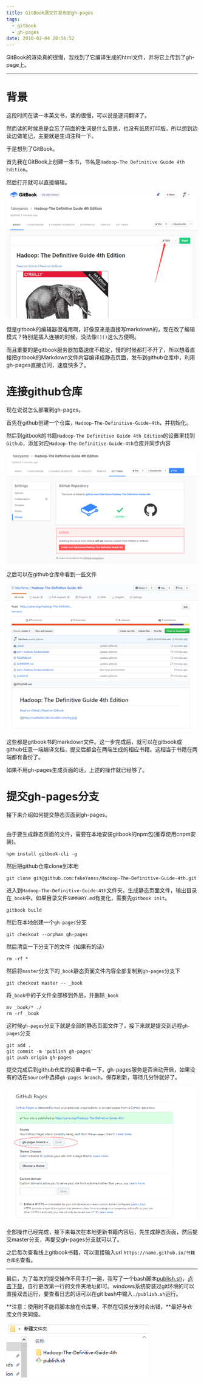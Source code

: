 ```yaml
---
title: GitBook源文件发布到gh-pages
tags:
  - gitbook
  - gh-pages
date: 2018-02-04 20:56:52
---
```

GitBook的渲染真的很慢，我找到了它编译生成的html文件，并将它上传到了gh-page上。

<!--more-->

---

# 背景

这段时间在读一本英文书，读的很慢，可以说是逐词翻译了。

然而读的时候总是会忘了前面的生词是什么意思，也没有纸质打印版，所以想到边读边做笔记，主要就是生词注释一下。

于是想到了GitBook。

首先我在GitBook上创建一本书，书名是`Hadoop-The Definitive Guide 4th Edition`。

然后打开就可以直接编辑。

![hadoopbook1](https://raw.githubusercontent.com/fakeYanss/imgplace/master/2019/hadoopbook1.png)

但是gitbook的编辑器很难用啊，好像原来是直接写markdown的，现在改了编辑模式？特别是插入连接的时候，没法像`[]()`这么方便啊。

而且重要的是gitbook服务器加载速度不稳定，慢的时候都打不开了，所以想着直接把gitbook的Markdown文件内容编译成静态页面，发布到github仓库中，利用gh-pages直接访问，速度快多了。

# 连接github仓库

现在说说怎么部署到gh-pages。


首先在github创建一个仓库，`Hadoop-The-Definitive-Guide-4th`，并初始化。

然后到gitbook的书籍`Hadoop-The Definitive Guide 4th Edition`的设置里找到`Github`，添加对应`Hadoop-The-Definitive-Guide-4th`仓库并同步内容

![hadoopbook2](https://raw.githubusercontent.com/fakeYanss/imgplace/master/2019/hadoopbook2.png)

之后可以在github仓库中看到一些文件

![hadoopbook3](https://raw.githubusercontent.com/fakeYanss/imgplace/master/2019/hadoopbook3.png)

这些都是gitbook书的markdown文件。这一步完成后，就可以在gitbook或github任意一端编译文档，提交后都会在两端生成的相应书籍。这相当于书籍在两端都有备份了。

如果不用gh-pages生成页面的话，上述的操作就已经够了。

# 提交gh-pages分支

接下来介绍如何提交静态页面到gh-pages。<br><br>

由于要生成静态页面的文件，需要在本地安装gitbook的npm包(推荐使用cnpm安装)。
```
npm install gitbook-cli -g
```
然后把github仓库clone到本地
```
git clone git@github.com:fakeYanss/Hadoop-The-Definitive-Guide-4th.git
```
进入到`Hadoop-The-Definitive-Guide-4th`文件夹，生成静态页面文件，输出目录在`_book`中。如果目录文件`SUMMARY.md`有变化，需要先`gitbook init`。
```
gitbook build
```
然后在本地创建一个`gh-pages`分支
```
git checkout --orphan gh-pages
```
然后清空一下分支下的文件（如果有的话）
```
rm -rf *
```
然后将`master`分支下的`_book`静态页面文件内容全部复制到`gh-pages`分支下
```
git checkout master -- _book
```
将`_book`中的子文件全部移到外层，并删除`_book`
```
mv _book/* ./
rm -rf _book
```
这时候`gh-pages`分支下就是全部的静态页面文件了，接下来就是提交到远程`gh-pages`分支
```
git add .
git commit -m 'publish gh-pages'
git push origin gh-pages
```
提交完成后到github仓库的设置中看一下，gh-pages服务是否自动开启，如果没有的话在`Source`中选择`gh-pages branch`，保存刷新，等待几分钟就好了。

![hadoopbook5](https://raw.githubusercontent.com/fakeYanss/imgplace/master/2019/hadoopbook5.png)

全部操作已经完成，接下来每次在本地更新书籍内容后，先生成静态页面，然后提交master分支，再提交gh-pages分支就可以了。

之后每次查看线上gitbook书籍，可以直接输入url `https://name.github.io/书籍仓库名`查看。

---

最后，为了每次的提交操作不用手打一遍，我写了一个bash脚本[publish.sh](https://github.com/fakeYanss/Hadoop-The-Definitive-Guide-4th/blob/master/publish.sh)，[点击下载](http://pic.yanss.top/publish.sh)，自行更改第一行的文件夹地址即可。windows系统安装过git环境的可以直接双击运行，要查看日志的话可以在git bash中输入`./publish.sh`运行。

**注意：使用时不能将脚本放在仓库里，不然在切换分支时会出错，**最好与仓库文件夹同级。

![hadoopbook4](https://raw.githubusercontent.com/fakeYanss/imgplace/master/2019/hadoopbook4.png)




